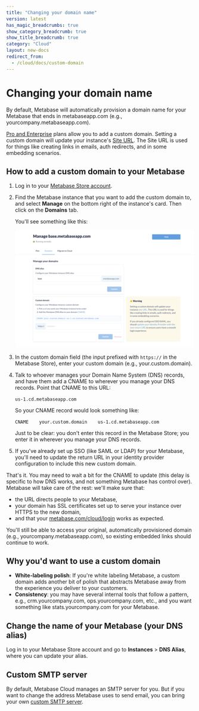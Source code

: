 ```yaml
---
title: "Changing your domain name"
version: latest
has_magic_breadcrumbs: true
show_category_breadcrumb: true
show_title_breadcrumb: true
category: "Cloud"
layout: new-docs
redirect_from:
  - /cloud/docs/custom-domain
---
```


# Changing your domain name

By default, Metabase will automatically provision a domain name for your Metabase that ends in metabaseapp.com (e.g., yourcompany.metabaseapp.com).

[Pro and Enterprise](https://www.metabase.com/pricing/) plans allow you to add a custom domain. Setting a custom domain will update your instance's [Site URL](../configuring-metabase/settings.md#site-url). The Site URL is used for things like creating links in emails, auth redirects, and in some embedding scenarios.

## How to add a custom domain to your Metabase

1. Log in to your [Metabase Store account](https://store.metabase.com/).

2. Find the Metabase instance that you want to add the custom domain to, and select **Manage** on the bottom right of the instance's card. Then click on the **Domains** tab.

   You'll see something like this:

   ![Metabase instance domains tab](./images/domains-tab.png)

3. In the custom domain field (the input prefixed with `https://` in the Metabase Store), enter your custom domain (e.g., your.custom.domain).
4. Talk to whoever manages your Domain Name System (DNS) records, and have them add a CNAME to wherever you manage your DNS records. Point that CNAME to this URL:

   ```url
   us-1.cd.metabaseapp.com
   ```

   So your CNAME record would look something like:

   ```domain
   CNAME    your.custom.domain    us-1.cd.metabaseapp.com
   ```

   Just to be clear: you don't enter this record in the Metabase Store; you enter it in wherever you manage your DNS records.

5. If you've already set up SSO (like SAML or LDAP) for your Metabase, you'll need to update the return URL in your identity provider configuration to include this new custom domain.

That's it. You may need to wait a bit for the CNAME to update (this delay is specific to how DNS works, and not something Metabase has control over). Metabase will take care of the rest: we'll make sure that:

- the URL directs people to your Metabase,
- your domain has SSL certificates set up to serve your instance over HTTPS to the new domain,
- and that your [metabase.com/cloud/login](https://www.metabase.com/cloud/login) works as expected.

You'll still be able to access your original, automatically provisioned domain (e.g., yourcompany.metabaseapp.com), so existing embedded links should continue to work.

## Why you'd want to use a custom domain

- **White-labeling polish**: If you're white labeling Metabase, a custom domain adds another bit of polish that abstracts Metabase away from the experience you deliver to your customers.
- **Consistency**: you may have several internal tools that follow a pattern, e.g., crm.yourcompany.com, ops.yourcompany.com, etc., and you want something like stats.yourcompany.com for your Metabase.

## Change the name of your Metabase (your DNS alias)

Log in to your Metabase Store account and go to **Instances** > **DNS Alias**, where you can update your alias.

## Custom SMTP server

By default, Metabase Cloud manages an SMTP server for you. But if you want to change the address Metabase uses to send email, you can bring your own [custom SMTP server](../configuring-metabase/email.md#custom-smtp-server-on-metabase-cloud).
